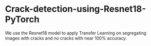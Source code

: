 # Crack-detection-using-Resnet18-PyTorch

We use the Resnet18 model to apply Transfer Learning on segregating images with cracks and no cracks with near 100% accuracy.

